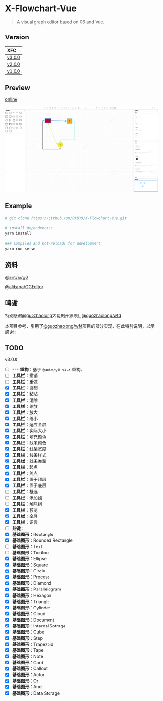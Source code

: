 # X-Flowchart-Vue

> A visual graph editor based on G6 and Vue.

## Version

| XFC |
| :-------- |
| [v3.0.0](https://github.com/OXOYO/X-Flowchart-Vue/tree/master) |
| [v2.0.0](https://github.com/OXOYO/X-Flowchart-Vue/tree/v2.0.0) |
| [v1.0.0](https://github.com/OXOYO/X-Flowchart-Vue/tree/v1.0.0) |

## Preview

[online](http://oxoyo.co/X-Flowchart-Vue/)

![](./document/preview_001.png)

## Example

``` bash
# git clone https://github.com/OXOYO/X-Flowchart-Vue.git

# install dependencies
yarn install

### Compiles and hot-reloads for development
yarn run serve
```

## 资料
[@antvis/g6](https://github.com/antvis/g6)

[@alibaba/GGEditor](https://github.com/alibaba/GGEditor)

## 鸣谢
特别感谢[@guozhaolong](https://github.com/guozhaolong)大佬的开源项目[@guozhaolong/wfd](https://github.com/guozhaolong/wfd)

本项目参考、引用了[@guozhaolong/wfd](https://github.com/guozhaolong/wfd)项目的部分实现，在此特别说明，以示感谢！

## TODO
  v3.0.0
- [ ] `***` **重构**：基于 `@antv/g6 v3.x` 重构。
- [ ]  **工具栏**：撤销
- [ ]  **工具栏**：重做
- [x]  **工具栏**：复制
- [x]  **工具栏**：粘贴
- [x]  **工具栏**：清除
- [x]  **工具栏**：缩放
- [x]  **工具栏**：放大
- [x]  **工具栏**：缩小
- [x]  **工具栏**：适应全屏
- [x]  **工具栏**：实际大小
- [x]  **工具栏**：填充颜色
- [x]  **工具栏**：线条颜色
- [x]  **工具栏**：线条宽度
- [x]  **工具栏**：线条样式
- [x]  **工具栏**：线条类型
- [x]  **工具栏**：起点
- [x]  **工具栏**：终点
- [x]  **工具栏**：置于顶层
- [x]  **工具栏**：置于底层
- [ ]  **工具栏**：框选
- [ ]  **工具栏**：添加组
- [ ]  **工具栏**：解除组
- [x]  **工具栏**：预览
- [x]  **工具栏**：全屏
- [x]  **工具栏**：语言
- [ ]  **热键**：
- [x]  **基础图形**：Rectangle
- [x]  **基础图形**：Rounded Rectangle
- [ ]  **基础图形**：Text
- [ ]  **基础图形**：Textbox
- [x]  **基础图形**：Ellipse
- [x]  **基础图形**：Square
- [x]  **基础图形**：Circle
- [x]  **基础图形**：Process
- [x]  **基础图形**：Diamond
- [x]  **基础图形**：Parallelogram
- [x]  **基础图形**：Hexagon
- [x]  **基础图形**：Triangle
- [x]  **基础图形**：Cylinder
- [x]  **基础图形**：Cloud
- [x]  **基础图形**：Document
- [x]  **基础图形**：Internal Sotrage
- [x]  **基础图形**：Cube
- [x]  **基础图形**：Step
- [x]  **基础图形**：Trapezoid
- [x]  **基础图形**：Tape
- [x]  **基础图形**：Note
- [x]  **基础图形**：Card
- [x]  **基础图形**：Callout
- [x]  **基础图形**：Actor
- [x]  **基础图形**：Or
- [x]  **基础图形**：And
- [x]  **基础图形**：Data Storage
